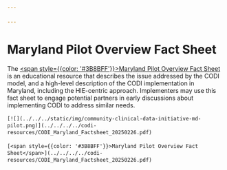 ```yaml
---

---
```


# Maryland Pilot Overview Fact Sheet


The [<span style={{color: '#3B8BFF'}}>Maryland Pilot Overview Fact Sheet</span>](../../../../codi-resources/CODI_Maryland_Factsheet_20250226.pdf) is an educational resource that describes the issue addressed by the CODI model, and a high-level description of the CODI implementation in Maryland, including the HIE-centric approach. Implementers may use this fact sheet to engage potential partners in early discussions about implementing CODI to address similar needs.  

<div style={{width: '250px' }}>

    [![](../../../static/img/community-clinical-data-initiative-md-pilot.png)](../../../../codi-resources/CODI_Maryland_Factsheet_20250226.pdf)
   
    [<span style={{color: '#3B8BFF'}}>Maryland Pilot Overview Fact Sheet</span>](../../../../codi-resources/CODI_Maryland_Factsheet_20250226.pdf)
</div>